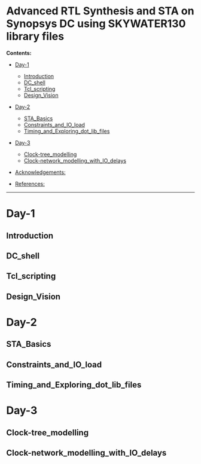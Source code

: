 
# Advanced RTL Synthesis and STA on Synopsys DC using SKYWATER130 library files

**Contents:**

<!-- @import "[TOC]" {cmd="toc" depthFrom=2 depthTo=6 orderedList=false`} -->

<!-- code_chunk_output -->

- [Day-1](#day-1)
	- [Introduction](#introduction)
	- [DC_shell](#dc_shell)
	- [Tcl_scripting](#tcl_scripting)
	- [Design_Vision](#design_vision)
- [Day-2](#day-2)
  - [STA_Basics](#sta_basics)
  - [Constraints_and_IO_load](#constraints_and_io_load)
  - [Timing_and_Exploring_dot_lib_files](#timing_and_exploring_dot_lib_files)
  
- [Day-3](#day-3)
  - [Clock-tree_modelling](#clock-tree_modelling)
  - [Clock-network_modelling_with_IO_delays](#clock-network_modelling_with_io_delays)


- [Acknowledgements:](#acknowledgements)
- [References:](#references)

<!-- /code_chunk_output -->

---



# Day-1
## Introduction
## DC_shell
## Tcl_scripting
## Design_Vision

# Day-2
## STA_Basics
## Constraints_and_IO_load
## Timing_and_Exploring_dot_lib_files

# Day-3
## Clock-tree_modelling
## Clock-network_modelling_with_IO_delays


<!---

![Application](fig/01-application_riscv12.png)

Multipliers are very common in a high end cpu's, and play a major role in the computation. There are couple of applications, one which I would like to mention is inside a RISC V12 processor

### Directory Structure:

```sh
├──fig
│   └── images
├── notes
│   └── notes
├── README.md
├── rtl
│   ├── and1b.v
│   ├── compressor3to2.v
│   ├── dvsd_8216m3.v
│   ├── dvsd_8216m9.v
│   └── halfadder.v
├── sim
│   └── Makefile
└── tb
    ├── dvsd_8216m3_tb.v
    └── dvsd_8216m9_tb.v

```

### Pin Configuration:

![pin configuration](fig/01-application_pin_config.png)

### Modules:

Module | Location | Description
--- |:---:| ---
dvsd_8216m3 | rtl  | Main module of Dadda Multiplication
halfadder | rtl  | Performs addition of two bit binary numbers 
compressor3to2 | rtl   | Performs addition of three bit binary numbers
and1b | rtl  | Performs logical AND operation
dvsd_8216m3_tb | tb  | Testbench for dvsd_8216m3 module
dvsd_8216m9 | rtl  | System mutiplication for two 8-bit numbers 
dvsd_8216m9_tb | tb  | Testbech for dvsd_8216m9

## Code Verification

To verify the `dvsd_8216m3` code, go inside the `sim` directory and issue the below **make** command. It will also open the gtkwave to view the output waveforms.

```sh
make test1
```

this shall display the result as follows

```sh
Time            A               B               M(Obtained)             P(Required)
0.000 ns        0000 0000       0000 0000       0000 0000 0000 0000     0000 0000 0000 0000
2.000 ns        0010 0100       0011 0101       0000 0111 0111 0100     0000 0111 0111 0100
6.000 ns        1000 0001       0101 1110       0010 1111 0110 1110     0010 1111 0101 1110
10.000 ns       0000 1001       1101 0110       0000 0111 1000 0110     0000 0111 1000 0110
14.000 ns       0110 0011       0101 0110       0010 0001 0101 0010     0010 0001 0100 0010
18.000 ns       1111 1111       1111 1111       1111 1110 0000 0001     1111 1110 0000 0001
```

And it shall be displayed using GTKWave viewer

![gtkwave out](fig/01-waveout.png)


## OpenLane Flow

**Openlane Directories:**

```
runs/
├── logs
│   ├── cts
│   ├── cvc
│   ├── floorplan
│   ├── klayout
│   ├── lvs
│   ├── magic
│   ├── placement
│   ├── routing
│   └── synthesis
├── reports
│   ├── cts
│   ├── cvc
│   ├── floorplan
│   ├── klayout
│   ├── lvs
│   ├── magic
│   ├── placement
│   ├── routing
│   └── synthesis
├── results
│   ├── cts
│   ├── cvc
│   ├── floorplan
│   ├── klayout
│   ├── lvs
│   ├── magic
│   ├── placement
│   ├── routing
│   └── synthesis
└── tmp
    ├── cts
    ├── cvc
    ├── floorplan
    ├── klayout
    ├── lvs
    ├── magic
    ├── placement
    ├── routing
    └── synthesis

```


![preparation of the design](fig/02-openlane_flow_block.png)

OpenLANE flow consists of several stages. By default, all flow steps are run in sequence. Each stage may consist of multiple sub-stages. OpenLANE can also be run interactively as shown here.

1. Synthesis

  
* Yosys - Performs RTL synthesis using GTech mapping
* abc - Performs technology mappin to standard cells described in the PDK. We can adjust synthesis techniques using different integrated abc scripts to get desired results
* OpenSTA - Performs static timing analysis on the resulting netlist to generate timing reports
* Fault – Scan-chain insertion used for testing post fabrication. Supports ATPG and test patterns compaction
  

2. Floorplan and PDN

  
* Init_fp - Defines the core area for the macro as well as the rows (used for placement) and the tracks (used for routing)
* Ioplacer - Places the macro input and output ports
* PDN - Generates the power distribution network
Tapcell - Inserts welltap and decap cells in the floorplan
* Placement – Placement is done in two steps, one with global placement in which we place the designs across the chip, but they will not be legal placement with some standard cells overlapping each other, to fix this we perform a detailed placement which legalizes the design and ensures they fit in the standard cell rows
* RePLace - Performs global placement
* Resizer - Performs optional optimizations on the design
* OpenPhySyn - Performs timing optimizations on the design
* OpenDP - Perfroms detailed placement to legalize the globally placed components
  
3. CTS
  
* TritonCTS - Synthesizes the clock distribution network

4. Routing
  
* FastRoute - Performs global routing to generate a guide file for the detailed router

* TritonRoute - Performs detailed routing from global routing guides
SPEF-Extractor - Performs SPEF extraction that include parasitic information
  

5. GDSII Generation

  
* Magic - Streams out the final GDSII layout file from the routed def
  

6. Checks

  
* Magic - Performs DRC Checks & Antenna Checks
* Netgen - Performs LVS Checks 

For complete information regarding the openlane flow visit [Advanced OpenLANE Workshop](https://gitlab.com/gab13c/openlane-workshop#about-the-project)

### Preparation 

I shall be working with docker to load the OpenLane Flow image, to setup and install openlance with docker refer [Setting up OpenLANE](https://github.com/efabless/openlane). 


To begin with add the project to the `designs/src` folder. Now lets try to open the design with openlane. Use `make mount` to start the openlane image through docker.

![preparation of the design](fig/02-openlane_flow.png)

Let's prepare our design with `flow.tcl` script, optionally `-init_design_config` can be appended to add the configuration file to the design. Invoke openlane along with the design

```
flow.tcl -design dvsd_8216m3 -init_design_config
```

![configuration file](fig/03-configuration.png)

![configuration file](fig/04-openlane_interactive.png)

You can visit your design again with openlane in interactive  mode

```sh
flow.tcl -design dvsd_8216m3 -interactive
```

### Synthesis


Lets now run the synthesis using

```
run_synthesis
```

**Synthesis results:**


![Syntesis Results](fig/05-synthesis_results_all.png)

Viewing the syntheiszed rtl code with yosys. within the `runs` directory

```
xdot tmp/synthesis/post_techmap.dot
```

![Techmap of the design](fig/07-yosys_techmap.png)


### Floor Planning 

![Floor planning magic command](fig/06-run_floorplan.png)

To run floor planning in openlane

```sh
run_floorplan
```

**Floor-planning Results:**

![Floor planning results](fig/06-floorplan_results.png)


You can view the floor-planning resuts using magic

```
magic -T $PDK_ROOT/sky130A/libs.tech/magic/sky130A lef read tmp/merged.lef def read results/floorplan/dvsd_8216m9.floorplan.def
```

![Unmerged def file](fig/06-k_floorplan_def.png)

![Merged lef file](fig/09-merged_lef.png)


### Placement 

![Run Placement](fig/10-run_placement.png)

To run placement 

```sh
run_placement
```

![Placement results](fig/11-placement_results.png)

![Placement def file Klayout view](fig/12-k_placement_def.png)
![Placement def file magic view](fig/12-placement_def.png)

![single cell from Placement def file](fig/12-placement_def_box.png)


### Post Layout Simulation

![Waveform](fig/15-postlayout_cmd.png)

![Waveform](fig/15-postlayout.png)

### Final GDS

![GDS file with klayout viewer](fig/14-final_gds.png)
![GDS file with klayout viewer](fig/14-final_gds_zoomed.png)

## Runtime Summary Report

Time consumed for each process in generation of gds file.

```
0-prep 0h0m8s725ms
1-yosys 0h0m5s420ms
2-opensta 0h0m6s131ms
3-verilog2def_openroad 0h0m4s572ms
4-ioPlacer 0h0m4s336ms
5-tapcell 0h0m4s137ms
6-pdn 0h0m4s864ms
7-replace 0h0m15s254ms
7-resizer 0h0m5s510ms
8-write_verilog 0h0m4s79ms
9-opensta_post_resizer 0h0m6s4ms
10-opendp 0h0m4s41ms
11-cts 0h2m4s557ms
12-write_verilog 0h0m4s60ms
12-resizer_timing 0h0m7s200ms
13-write_verilog 0h0m3s940ms
14-opensta_post_resizer_timing 0h0m6s177ms
15-fastroute 0h0m8s967ms
16-addspacers 0h0m7s70ms
17-write_verilog 0h0m6s905ms
18-tritonRoute 0h1m12s440ms
19-spef_extraction 0h0m7s482ms
20-opensta_spef 0h0m7s809ms
22-write_verilog 0h0m4s418ms
26-magic_gen 0h0m5s642ms
27-klayout 0h0m10s888ms
29-klayout_xor 0h0m30s307ms
30-magic_ext_spice 0h0m1s546ms
31-lvs 0h0m0s931ms
32-magic_drc 0h0m19s66ms
34-or_antenna 0h0m4s151ms
35-cvc 0h0m0s565ms
```

## Conclusion:

```
Number of cells:                324
  $_ANDNOT_                      78
  $_AND_                         54
  $_NAND_                        22
  $_NOR_                         35
  $_NOT_                          5
  $_ORNOT_                        4
  $_OR_                          22
  $_XNOR_                        26
  $_XOR_                         78
```

Optimised values from yosys:

```
Total Gates = 284
Cap =  9.1 ff
Area =     2687.58
Delay =  4139.03 ps 
```

The modified fast 8-bit Dadda multiplier using the 3:2 compressors has a propagation delay of 4.139 ns when compared to 8-bit Wallace tree which has a delay of 7.168 ns[4]. 

## Acknowledgements:

* [Kunal Ghosh](https://github.com/kunalg123), Co-founder, VSD Corp. Pvt. Ltd.

## References:

**Research Papers**

[1] Gary W. Bewick, "Fast Multiplication: Algorithms and Implementation".

[2] Jorge Tonfat, Ricardo Reis, South Symposium on Microelectronics, "Low Power 3-2 and 4-2 Adder Compressors Implemented Using ASTRAN".

[3] Lavanya. M, Ranjan K. Senapati, JVR Ravindra, International Journal of Engineering Research and Technology, "Low-Power Near-Explicit 5:2 Compressor for Superior Performance Multipliers".

[4] Himanshu Bansal, K. G Sharma, Tripthi Sharma, Innnovative Systems Design and Engineering, "Wallace Tree Multiplier Designs: A Performance Comparision Review".

**Websites**

* OpenLANE: https://github.com/efabless/openlane
* Dada multiplier wiki: https://en.wikipedia.org/wiki/Dadda_multiplier
* Advanced OpenLANE Workshop: https://gitlab.com/gab13c/openlane-workshop#about-the-project
* RV12 RISC-V 32/64-bit CPU: --->

